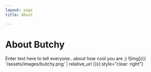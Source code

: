 ```yaml
---
layout: page 
title: About

---
```


# About Butchy 
Enter text here to tell everyone...about how cool you are ;)
![img]({{ '/assets/images/butchy.png' | relative_url }}){:style="clear: right"}
